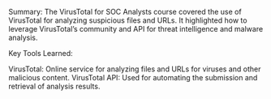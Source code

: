 Summary:
The VirusTotal for SOC Analysts course covered the use of VirusTotal for analyzing suspicious files and URLs. It highlighted how to leverage VirusTotal’s community and API for threat intelligence and malware analysis.

Key Tools Learned:

VirusTotal: Online service for analyzing files and URLs for viruses and other malicious content.
VirusTotal API: Used for automating the submission and retrieval of analysis results.
